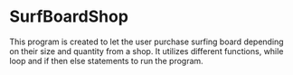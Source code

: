 # SurfBoardShop
This program is created to let the user purchase surfing board depending on their size and quantity from a shop. It utilizes different functions, while loop and if then else statements to run the program.
